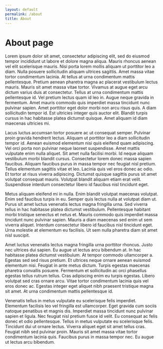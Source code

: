 ```yaml
---
layout: default
permalink: /about
title: About
---
```

# About page

Lorem ipsum dolor sit amet, consectetur adipiscing elit, sed do eiusmod tempor incididunt ut labore et dolore magna aliqua. Mauris rhoncus aenean vel elit scelerisque mauris. Nisi porta lorem mollis aliquam ut porttitor leo a diam. Nulla posuere sollicitudin aliquam ultrices sagittis. Amet massa vitae tortor condimentum lacinia. At tellus at urna condimentum mattis pellentesque. Pretium aenean pharetra magna ac placerat vestibulum lectus mauris. Mauris sit amet massa vitae tortor. Vivamus at augue eget arcu dictum varius duis at consectetur. Tellus at urna condimentum mattis pellentesque id. Vel pretium lectus quam id leo in. Augue neque gravida in fermentum. Amet mauris commodo quis imperdiet massa tincidunt nunc pulvinar sapien. Amet porttitor eget dolor morbi non arcu risus quis. A diam sollicitudin tempor id. Est ultricies integer quis auctor elit. Blandit turpis cursus in hac habitasse platea dictumst quisque. Amet aliquam id diam maecenas ultricies mi.

Lacus luctus accumsan tortor posuere ac ut consequat semper. Pulvinar proin gravida hendrerit lectus. Aliquam ut porttitor leo a diam sollicitudin tempor id. Aenean euismod elementum nisi quis eleifend quam adipiscing. Vel orci porta non pulvinar neque laoreet suspendisse. Amet mattis vulputate enim nulla aliquet. Sit amet nulla facilisi morbi. Id neque aliquam vestibulum morbi blandit cursus. Consectetur lorem donec massa sapien faucibus. Aliquam faucibus purus in massa tempor nec feugiat nisl pretium. Tellus elementum sagittis vitae et leo. Lacinia quis vel eros donec ac odio. Et tortor at risus viverra adipiscing. Dictumst quisque sagittis purus sit amet volutpat consequat mauris. Volutpat blandit aliquam etiam erat velit. Suspendisse interdum consectetur libero id faucibus nisl tincidunt eget.

Metus aliquam eleifend mi in nulla. Enim blandit volutpat maecenas volutpat. Enim sed faucibus turpis in eu. Semper quis lectus nulla at volutpat diam ut. Purus sit amet luctus venenatis lectus magna fringilla urna. Sed viverra tellus in hac habitasse platea dictumst vestibulum. Pellentesque habitant morbi tristique senectus et netus et. Mauris commodo quis imperdiet massa tincidunt nunc pulvinar sapien. Mauris a diam maecenas sed enim ut sem viverra aliquet. Interdum consectetur libero id faucibus nisl tincidunt eget. Urna molestie at elementum eu facilisis. Ut sem nulla pharetra diam sit amet nisl suscipit.

Amet luctus venenatis lectus magna fringilla urna porttitor rhoncus. Justo nec ultrices dui sapien. Eu augue ut lectus arcu bibendum at. In hac habitasse platea dictumst vestibulum. At tempor commodo ullamcorper a. Egestas sed sed risus pretium. Et ultrices neque ornare aenean euismod elementum nisi. Feugiat in ante metus dictum. Turpis egestas maecenas pharetra convallis posuere. Fermentum et sollicitudin ac orci phasellus egestas tellus rutrum tellus. Cras adipiscing enim eu turpis egestas. Libero volutpat sed cras ornare arcu. Vitae tortor condimentum lacinia quis vel eros donec ac. Egestas integer eget aliquet nibh praesent tristique magna sit amet. At urna condimentum mattis pellentesque id.

Venenatis tellus in metus vulputate eu scelerisque felis imperdiet. Elementum facilisis leo vel fringilla est ullamcorper. Eget gravida cum sociis natoque penatibus et magnis dis. Imperdiet massa tincidunt nunc pulvinar sapien et ligula. Nec feugiat nisl pretium fusce id velit. Eu consequat ac felis donec et odio pellentesque. Tellus in metus vulputate eu scelerisque felis. Tincidunt dui ut ornare lectus. Viverra aliquet eget sit amet tellus cras. Feugiat nibh sed pulvinar proin. Mauris sit amet massa vitae tortor condimentum lacinia quis. Faucibus purus in massa tempor nec. Eu augue ut lectus arcu bibendum.
